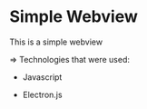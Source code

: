 # <h1>Simple Webview</h1>
This is a simple webview

=> Technologies that were used:

* Javascript
 - Electron.js
